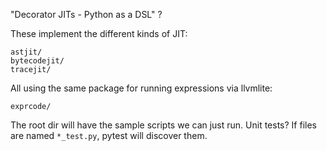 "Decorator JITs - Python as a DSL" ?

These implement the different kinds of JIT:

    astjit/
    bytecodejit/
    tracejit/

All using the same package for running expressions via llvmlite:

    exprcode/

The root dir will have the sample scripts we can just run. Unit tests?
If files are named `*_test.py`, pytest will discover them.


